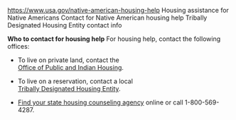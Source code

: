

https://www.usa.gov/native-american-housing-help
Housing assistance for Native Americans
Contact for Native American housing help
Tribally Designated Housing Entity contact info

**Who to contact for housing help**
For housing help, contact the following offices:

- To live on private land, contact the  
  [Office of Public and Indian Housing](https://www.hud.gov/program_offices/public_indian_housing).

- To live on a reservation, contact a local  
  [Tribally Designated Housing Entity](https://www.hud.gov/program_offices/public_indian_housing/ih/codetalk/tribalhousing).

- [Find your state housing counseling agency](https://hudgov-answers.force.com/housingcounseling/s/) online or call 1-800-569-4287.
